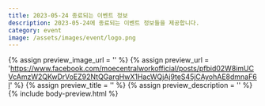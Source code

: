 ```yaml
---
title: 2023-05-24 종료되는 이벤트 정보
description: 2023-05-24에 종료되는 이벤트 정보들을 제공합니다.
category: event
image: /assets/images/event/logo.png
---
```

{% assign preview_image_url = '' %}
{% assign preview_url = 'https://www.facebook.com/moecentralworkofficial/posts/pfbid02W8imUCVcAmzW2QKwDrVoEZ92NtQGargHwX1HacWQjAj9teS45jCAyohAE8dmnaF6l' %}
{% assign preview_title = '' %}
{% assign preview_description = '' %}
{% include body-preview.html %}